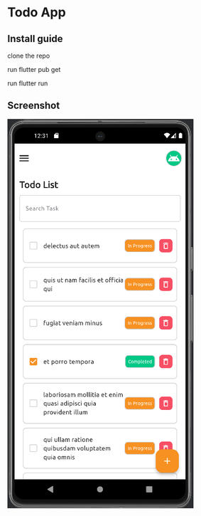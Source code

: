 # Todo App

## Install guide 
clone the repo 

run flutter pub get

run flutter run

## Screenshot

![Todo app](./awaccc.png)
